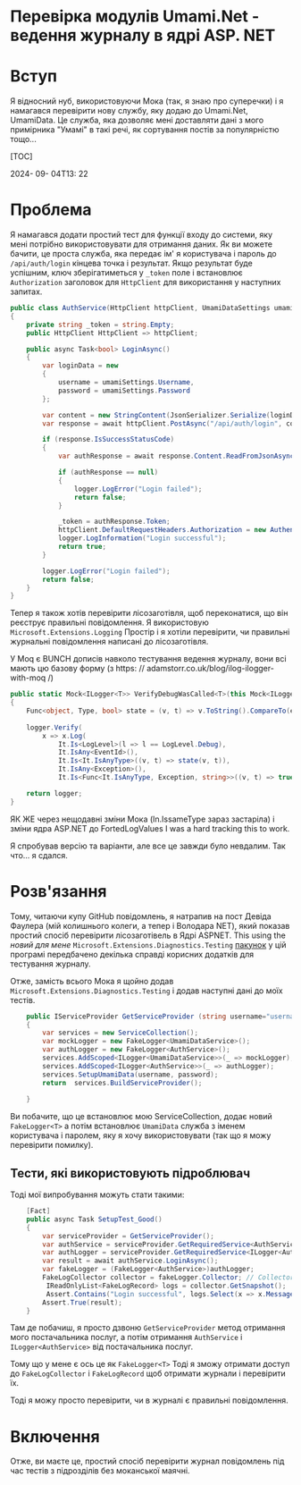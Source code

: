 # Перевірка модулів Umami.Net - ведення журналу в ядрі ASP. NET

# Вступ

Я відносний нуб, використовуючи Мока (так, я знаю про суперечки) і я намагався перевірити нову службу, яку додаю до Umami.Net, UmamiData. Це служба, яка дозволяє мені доставляти дані з мого примірника "Умамі" в такі речі, як сортування постів за популярністю тощо...

[TOC]

<!--category-- xUnit, ASP.NET Core -->
<datetime class="hidden">2024- 09- 04T13: 22</datetime>

# Проблема

Я намагався додати простий тест для функції входу до системи, яку мені потрібно використовувати для отримання даних.
Як ви можете бачити, це проста служба, яка передає ім' я користувача і пароль до `/api/auth/login` кінцева точка і результат. Якщо результат буде успішним, ключ зберігатиметься у `_token` поле і встановлює `Authorization` заголовок для `HttpClient` для використання у наступних запитах.

```csharp
public class AuthService(HttpClient httpClient, UmamiDataSettings umamiSettings, ILogger<AuthService> logger)
{
    private string _token = string.Empty;
    public HttpClient HttpClient => httpClient;

    public async Task<bool> LoginAsync()
    {
        var loginData = new
        {
            username = umamiSettings.Username,
            password = umamiSettings.Password
        };

        var content = new StringContent(JsonSerializer.Serialize(loginData), Encoding.UTF8, "application/json");
        var response = await httpClient.PostAsync("/api/auth/login", content);

        if (response.IsSuccessStatusCode)
        {
            var authResponse = await response.Content.ReadFromJsonAsync<AuthResponse>();

            if (authResponse == null)
            {
                logger.LogError("Login failed");
                return false;
            }

            _token = authResponse.Token;
            httpClient.DefaultRequestHeaders.Authorization = new AuthenticationHeaderValue("Bearer", _token);
            logger.LogInformation("Login successful");
            return true;
        }

        logger.LogError("Login failed");
        return false;
    }
}
```

Тепер я також хотів перевірити лісозаготівля, щоб переконатися, що він реєструє правильні повідомлення. Я використовую `Microsoft.Extensions.Logging` Простір і я хотіли перевірити, чи правильні журнальні повідомлення написані до лісозаготівля.

У Moq є BUNCH дописів навколо тестування ведення журналу, вони всі мають цю базову форму (з https: // adamstorr.co.uk/blog/ilog-ilogger- with-moq /)

```csharp
public static Mock<ILogger<T>> VerifyDebugWasCalled<T>(this Mock<ILogger<T>> logger, string expectedMessage)
{
    Func<object, Type, bool> state = (v, t) => v.ToString().CompareTo(expectedMessage) == 0;
    
    logger.Verify(
        x => x.Log(
            It.Is<LogLevel>(l => l == LogLevel.Debug),
            It.IsAny<EventId>(),
            It.Is<It.IsAnyType>((v, t) => state(v, t)),
            It.IsAny<Exception>(),
            It.Is<Func<It.IsAnyType, Exception, string>>((v, t) => true)));

    return logger;
}
```

ЯК ЖЕ через нещодавні зміни Мока (In.IssameType зараз застаріла) і зміни ядра ASP.NET до FortedLogValues I was a hard tracking this to work.

Я спробував версію та варіанти, але все це завжди було невдалим. Так что... я сдался.

# Розв'язання

Тому, читаючи купу GitHub повідомлень, я натрапив на пост Девіда Фаулера (мій колишнього колеги, а тепер і Володара NET), який показав простий спосіб перевірити лісозаготівель в Ядрі ASPNET.
This using the *новий для мене* `Microsoft.Extensions.Diagnostics.Testing` [пакунок](https://github.com/dotnet/extensions/tree/main/src/Libraries/Microsoft.Extensions.Diagnostics.Testing) у цій програмі передбачено декілька справді корисних додатків для тестування журналу.

Отже, замість всього Мока я щойно додав `Microsoft.Extensions.Diagnostics.Testing` і додав наступні дані до моїх тестів.

```csharp
    public IServiceProvider GetServiceProvider (string username="username", string password="password")
    {
        var services = new ServiceCollection();
        var mockLogger = new FakeLogger<UmamiDataService>();
        var authLogger = new FakeLogger<AuthService>();
        services.AddScoped<ILogger<UmamiDataService>>(_ => mockLogger);
        services.AddScoped<ILogger<AuthService>>(_ => authLogger);
        services.SetupUmamiData(username, password);
        return  services.BuildServiceProvider();
        
    }
```

Ви побачите, що це встановлює мою ServiceCollection, додає новий `FakeLogger<T>` а потім встановлює `UmamiData` служба з іменем користувача і паролем, яку я хочу використовувати (так що я можу перевірити помилку).

## Тести, які використовують підроблювач

Тоді мої випробування можуть стати такими:

```csharp
    [Fact]
    public async Task SetupTest_Good()
    {
        var serviceProvider = GetServiceProvider();
        var authService = serviceProvider.GetRequiredService<AuthService>();
        var authLogger = serviceProvider.GetRequiredService<ILogger<AuthService>>();
        var result = await authService.LoginAsync();
        var fakeLogger = (FakeLogger<AuthService>)authLogger;
        FakeLogCollector collector = fakeLogger.Collector; // Collector allows you to access the captured logs
         IReadOnlyList<FakeLogRecord> logs = collector.GetSnapshot();
         Assert.Contains("Login successful", logs.Select(x => x.Message));
        Assert.True(result);
    }
```

Там де побачиш, я просто дзвоню `GetServiceProvider` метод отримання мого постачальника послуг, а потім отримання `AuthService` і `ILogger<AuthService>` від постачальника послуг.

Тому що у мене є ось це як `FakeLogger<T>` Тоді я зможу отримати доступ до `FakeLogCollector` і `FakeLogRecord` щоб отримати журнали і перевірити їх.

Тоді я можу просто перевірити, чи в журналі є правильні повідомлення.

# Включення

Отже, ви маєте це, простий спосіб перевірити журнал повідомлень під час тестів з підрозділів без моканської маячні.